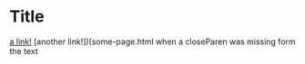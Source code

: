 # Title

[a link!](https://something.com)
[another link!])(some-page.html
when a closeParen was missing form the text 

